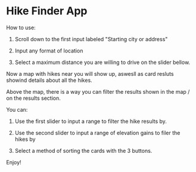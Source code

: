 # Hike Finder App

How to use:

1. Scroll down to the first input labeled "Starting city or address"

2. Input any format of location

3. Select a maximum distance you are willing to drive on the slider bellow.

Now a map with hikes near you will show up, aswesll as card resluts showind details about all the hikes.

Above the map, there is a way you can filter the results shown in the map / on the results section.

You can:

1. Use the first slider to input a range to filter the hike results by.

2. Use the second slider to input a range of elevation gains to filer the hikes by

3. Select a method of sorting the cards with the 3 buttons.

Enjoy!
